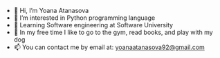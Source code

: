 - 👋 Hi, I’m Yoana Atanasova
- 👀 I’m interested in Python programming language
- 🌱 Learning Software engineering at Software University
- 💞️  In my free time I like to go to the gym, read books, and play with my dog
- 📫 You can contact me by email at: yoanaatanasova92@gmail.com 

<!---
yoanaatanasova/yoanaatanasova is a ✨ special ✨ repository because its `README.md` (this file) appears on your GitHub profile.
You can click the Preview link to take a look at your changes.
--->
